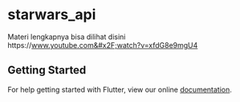 # starwars_api

Materi lengkapnya bisa dilihat disini https:&#x2F;&#x2F;www.youtube.com&#x2F;watch?v=xfdG8e9mgU4

## Getting Started

For help getting started with Flutter, view our online
[documentation](https://flutter.io/).
